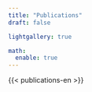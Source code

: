 ```yaml
---
title: "Publications"
draft: false

lightgallery: true

math:
  enable: true
---
```


{{< publications-en >}}